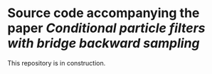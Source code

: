 # Source code accompanying the paper _Conditional particle filters with bridge backward sampling_

This repository is in construction.

<!---
### Remark about naming of some files

For "historical reasons", in some file and function names "bbcpf" ("block backward conditional particle filter", earlier working name of developed CPF) is sometimes used instead of "cpfbbs",
which is the name used in the paper.
Similarly, sometimes the CP-RBM model of the experiments section is referenced with "lgcpr" (short for "log-Gaussian Cox process, reflected").

## Conditional killing resampling and conditional systematic resampling with mean partition

The source code for these algorithms may be found from the external package [Resamplings.jl](https://github.com/skarppinen/Resamplings.jl).
-->
